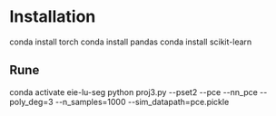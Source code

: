 

# Installation
conda install torch
conda install pandas
conda install scikit-learn

## Rune
conda activate eie-lu-seg
python proj3.py --pset2 --pce --nn_pce --poly_deg=3 --n_samples=1000 --sim_datapath=pce.pickle
